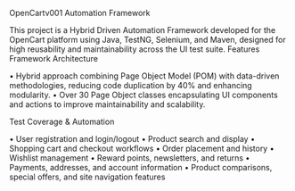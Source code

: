 OpenCartv001 Automation Framework


This project is a Hybrid Driven Automation Framework developed for the OpenCart platform using Java, TestNG, Selenium, and Maven, designed for high reusability and maintainability across the UI test suite.
Features
Framework Architecture

•	Hybrid approach combining Page Object Model (POM) with data-driven methodologies, reducing code duplication by 40% and enhancing modularity.
•	Over 30 Page Object classes encapsulating UI components and actions to improve maintainability and scalability.

Test Coverage & Automation

•	User registration and login/logout
•	Product search and display
•	Shopping cart and checkout workflows
•	Order placement and history
•	Wishlist management
•	Reward points, newsletters, and returns
•	Payments, addresses, and account information
•	Product comparisons, special offers, and site navigation features

